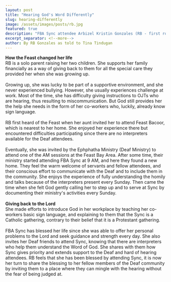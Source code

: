 ```yaml
---
layout: post
title: "Hearing God's Word Differently"
slug: hearing-differently
image: /assets/images/posts/rb.jpg
featured: true
description: "FBA Sync attendee Arbizel Kristin Gonzales (RB - first row, second from the right) shares her story on how she was blessed as a Deaf attendee every Sunday."
excerpt_separator: <!--more-->
author: By RB Gonzales as told to Tina Tindugan
---
```

<b>How the Feast changed her life</b><br>
RB is a solo parent raising her two children. She supports her family financially as a way of giving back to them for all the special care they provided her when she was growing up.<!--more-->
<br><br>
Growing up, she was lucky to be part of a supportive environment, and she never experienced bullying. However, she usually experiences challenge at work. Most of the time, she has difficulty giving instructions to OJTs who are hearing, thus resulting to miscommunication. But God still provides her the help she needs in the form of her co-workers who, luckily, already know sign language.
<br><br>
RB first heard of the Feast when her aunt invited her to attend Feast Bacoor, which is nearest to her home. She enjoyed her experience there but encountered difficulties participating since there are no interpreters available for the Deaf attendees.
<br><br>
Eventually, she was invited by the Ephphatha Ministry (Deaf Ministry) to attend one of the AM sessions at the Feast Bay Area. After some time, their ministry started attending FBA Sync at 9 AM, and here they found a new home. They feel the warm welcome of servants and fellow attendees, and their conscious effort to communicate with the Deaf and to include them in the community. She enjoys the experience of fully understanding the homily and talks because of the interpreters present every Sunday. Then came the time when she felt God gently calling her to step up and to serve at Sync by documenting their ministry's activities every Sunday.
<br><br>
<b>Giving back to the Lord</b><br>
She made efforts to introduce God in her workplace by teaching  her co-workers basic sign language, and  explaining to them that the Sync is a Catholic gathering, contrary to their belief that it is a Protestant gathering.
<br><br>
FBA Sync has blessed her life since she was able to offer her personal problems to the Lord and seek guidance and strength every day. She also invites her Deaf friends to attend Sync, knowing that there are interpreters who help them understand the Word of God. She shares with them how Sync gives priority and extends support to the Deaf and hard of hearing attendees. RB feels that she has been blessed by attending Sync, it is now her turn to share the blessing to her fellow members of the Deaf community by inviting them to a place where they can mingle with the hearing without the fear of being judged at.
